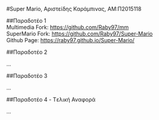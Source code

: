 #Super Mario, Αριστείδης Καράμπινας,
ΑΜ:Π2015118

##Παραδοτέο 1<br>
Multimedia Fork: https://github.com/Raby97/mm<br>
SuperMario Fork: https://github.com/Raby97/Super-Mario<br>
Github Page: https://raby97.github.io/Super-Mario/<br>


##Παραδοτέο 2

...

##Παραδοτέο 3

...

##Παραδοτέο 4 - Tελική Αναφορά

...
